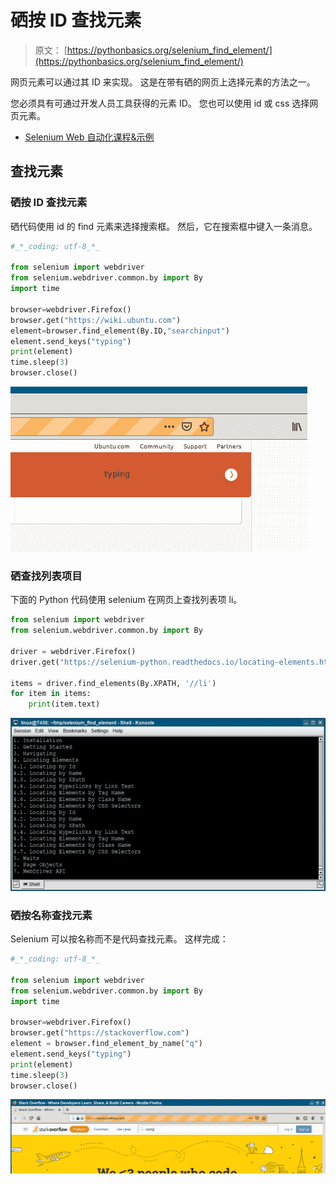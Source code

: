 # 硒按 ID 查找元素

> 原文： [https://pythonbasics.org/selenium_find_element/](https://pythonbasics.org/selenium_find_element/)

网页元素可以通过其 ID 来实现。 这是在带有硒的网页上选择元素的方法之一。

您必须具有可通过开发人员工具获得的元素 ID。 您也可以使用 id 或 css 选择网页元素。



*   [Selenium Web 自动化课程&示例](https://gum.co/GjuJxo)

## 查找元素

### 硒按 ID 查找元素

硒代码使用 id 的 find 元素来选择搜索框。 然后，它在搜索框中键入一条消息。

```py
#_*_coding: utf-8_*_

from selenium import webdriver
from selenium.webdriver.common.by import By
import time

browser=webdriver.Firefox()
browser.get("https://wiki.ubuntu.com")
element=browser.find_element(By.ID,"searchinput")
element.send_keys("typing")
print(element)
time.sleep(3)
browser.close()

```

![selenium find element by id](img/9afc0d0e17e26be6930a6d0bdba3f350.jpg)

### 硒查找列表项目

下面的 Python 代码使用 selenium 在网页上查找列表项 li。

```py
from selenium import webdriver
from selenium.webdriver.common.by import By

driver = webdriver.Firefox()
driver.get("https://selenium-python.readthedocs.io/locating-elements.html")

items = driver.find_elements(By.XPATH, '//li')
for item in items:
    print(item.text)

```

![selenium find list items](img/53c0a3ad6e436f624fdb6710b8f2560a.jpg)

### 硒按名称查找元素

Selenium 可以按名称而不是代码查找元素。 这样完成：

```py
#_*_coding: utf-8_*_

from selenium import webdriver
from selenium.webdriver.common.by import By
import time

browser=webdriver.Firefox()
browser.get("https://stackoverflow.com")
element = browser.find_element_by_name("q")
element.send_keys("typing")
print(element)
time.sleep(3)
browser.close()

```

![selenium find element by name](img/da14970297111ba7950c50388c6f1db1.jpg)